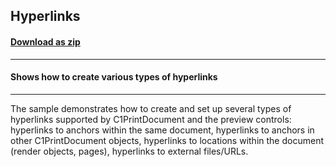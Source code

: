 ## Hyperlinks
#### [Download as zip](https://grapecity.github.io/DownGit/#/home?url=https://github.com/GrapeCity/ComponentOne-WinForms-Samples/tree/master/Next\PrintDocument\CS\Hyperlinks)
____
#### Shows how to create various types of hyperlinks
____
The sample demonstrates how to create and set up several types of hyperlinks supported by C1PrintDocument and the preview controls:
hyperlinks to anchors within the same document, hyperlinks to anchors in other C1PrintDocument objects, hyperlinks to locations within the document (render objects, pages),
hyperlinks to external files/URLs.
